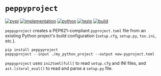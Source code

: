 # `peppyproject`

[![pypi](https://img.shields.io/pypi/v/peppyproject)](https://pypi.org/project/peppyproject)
[![implementation](https://img.shields.io/pypi/implementation/peppyproject)](https://pypi.org/project/peppyproject)
[![python](https://img.shields.io/pypi/pyversions/peppyproject)](https://pypi.org/project/peppyproject)
[![tests](https://github.com/zacharyburnett/peppyproject/actions/workflows/tests.yml/badge.svg)](https://github.com/zacharyburnett/peppyproject/actions/workflows/tests.yml)
[![build](https://github.com/zacharyburnett/peppyproject/actions/workflows/build.yml/badge.svg)](https://github.com/zacharyburnett/peppyproject/actions/workflows/build.yml)

`peppyproject` creates a PEP621-compliant `pyproject.toml` file from an existing Python project's build
configuration (`setup.cfg`, `setup.py`, `tox.ini`, etc.).

```commandline
pip install peppyproject
peppyproject --input ./my_python_project --output new-pyproject.toml
```

`peppyproject` uses `ini2toml[full]` to read `setup.cfg` and INI files, and `ast.literal_eval()` to read and parse
a `setup.py` file.
